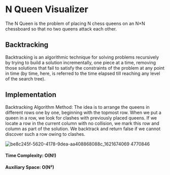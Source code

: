 # N Queen Visualizer
The N Queen is the problem of placing N chess queens on an N×N chessboard so that no two queens attack each other.

## Backtracking 
Backtracking is an algorithmic technique for solving problems recursively by trying to build a solution incrementally, one piece at a time, removing those solutions that fail to satisfy the constraints of the problem at any point in time (by time, here, is referred to the time elapsed till reaching any level of the search tree).

## Implementation
Backtracking Algorithm Method:
The idea is to arrange the queens in different rows one by one, beginning with the topmost row. When we put a queen in a row, we look for clashes with previously placed queens. If we locate a row in the current column with no collision, we mark this row and column as part of the solution. We backtrack and return false if we cannot discover such a row owing to clashes.

![be8c245f-5620-4178-9dea-aa408868088c_1621674069 4770846](https://user-images.githubusercontent.com/76558062/214358794-af24a83c-3f26-4a95-9291-542616ef0e18.gif)

#### Time Complexity: O(N!)
#### Auxiliary Space: O(N²)


